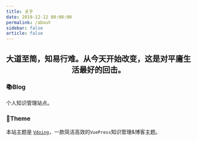 ```yaml
---
title: 关于
date: 2019-12-12 00:00:00
permalink: /about
sidebar: false
article: false
---
```


<h2 align="center">大道至简，知易行难。从今天开始改变，这是对平庸生活最好的回击。</h2>

### 📚Blog
个人知识管理站点。


### 🎨Theme
本站主题是 [`Vdoing`](https://github.com/xugaoyi/vuepress-theme-vdoing)，一款简洁高效的`VuePress`知识管理&博客主题。



<!-- ## :email: 联系

- **WeChat or QQ**: <a :href="qqUrl" class='qq'>894072666</a>
- **Email**:  <a href="mailto:894072666@qq.com">894072666@qq.com</a>
- **GitHub**: <https://github.com/xugaoyi>
- **Vdoing主题文档：**<https://doc.xugaoyi.com/vuepress-theme-vdoing-doc/>
- **Vdoing交流QQ群**：694387113 
  -->

<!-- <script>
  export default {
    data(){
      return {
        qqUrl: 'tencent://message/?uin=894072666&Site=&Menu=yes'
      }
    },
    mounted(){
      const flag =  navigator.userAgent.match(/(phone|pad|pod|iPhone|iPod|ios|iPad|Android|Mobile|BlackBerry|IEMobile|MQQBrowser|JUC|Fennec|wOSBrowser|BrowserNG|WebOS|Symbian|Windows Phone)/i);
      if(flag){
        this.qqUrl = 'mqqwpa://im/chat?chat_type=wpa&uin=894072666&version=1&src_type=web&web_src=oicqzone.com'
      }
    }
  }
</script> -->
